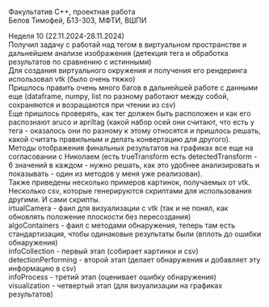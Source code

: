 Факультатив C++, проектная работа \
Белов Тимофей, Б13-303, МФТИ, ВШПИ

Неделя 10 (22.11.2024-28.11.2024) \
Получил задачу с работай над тегом в виртуальном пространстве и дальнейшем анализе изображения (детекция тега и обработка результатов по сравнению с истинными) \
Для создания виртуального окружения и получения его рендеринга использовал vtk (было очень тяжко) \
Пришлось править очень много багов в дальнейшей работе с данными еще (dataframe, numpy, list по разному работают между собой, сохраняются и возращаются при чтении из csv) \
Еще пришлось проверять, как тег должен быть расположен и как его распознают aruco и apriltag (какой набор осей они считают, что есть у тега - оказалось они по разному к этому относятся и пришлось решать, какой считать правильным и делать конвертацию для другого). \
Методы отображения финальных результатов на графиках все еще на согласовании с Николаем (есть trueTransform есть detectedTransform - 6 значений в каждом - нужно решать, как это удобнее анализировать и показывать - один из методов у меня уже реализован). \
Также приведены несколько примеров картинок, получаемых от vtk. Несколько csv, которые генерируются скриптами для использования другими. И сами скрипты. \
irtualCamera - фаил для визуализации с vtk (так и не понял, как обновлять положение плоскости без пересоздания) \
algoContainers - фаил с методами обнаружения, теперь там есть стандартизация, чтобы одинаковые результаты были (вплоть до ошибки обнаружения) \
infoCollection - первый этап (собирает картинки и csv) \
detectionPerforming - второй этап (делает обнаружения и добавляет эту информацию в csv) \
infoProcess - третий этап (оценивает ошибку обнаружения) \
visualization - четвертый этап (для визуализации на графиках результатов)


